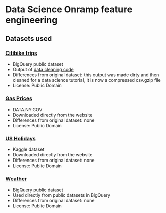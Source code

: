 # Data Science Onramp feature engineering

## Datasets used

### [Citibike trips](https://console.cloud.google.com/bigquery?p=bigquery-public-data&d=new_york_citibike&t=citibike_trips)
* BigQuery public dataset
* Output of [data cleaning code](https://github.com/Symmetries/python-docs-samples/tree/master/data-science-onramp/data-cleaning)
* Differences from original dataset: this output was made dirty and then cleaned for a data science tutorial, it is now a compressed csv.gzip file
* License: Public Domain

### [Gas Prices](https://data.ny.gov/Energy-Environment/Gasoline-Prices/wuxr-ni2i)
* DATA.NY.GOV
* Downloaded directly from the website
* Differences from original dataset: none
* License: Public Domain

### [US Holidays](https://www.kaggle.com/gsnehaa21/federal-holidays-usa-19662020)
* Kaggle dataset
* Downloaded directly from the website
* Differences from original dataset: none
* License: Public Domain

### [Weather](https://console.cloud.google.com/bigquery?p=bigquery-public-data&d=ghcn_d&page=dataset)
* BigQuery public dataset
* Used directly from public datasets in BigQuery
* Differences from original dataset: none
* License: Public Domain

